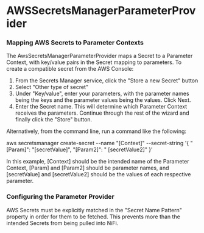 <!--
  Licensed to the Apache Software Foundation (ASF) under one or more
  contributor license agreements.  See the NOTICE file distributed with
  this work for additional information regarding copyright ownership.
  The ASF licenses this file to You under the Apache License, Version 2.0
  (the "License"); you may not use this file except in compliance with
  the License.  You may obtain a copy of the License at
      http://www.apache.org/licenses/LICENSE-2.0
  Unless required by applicable law or agreed to in writing, software
  distributed under the License is distributed on an "AS IS" BASIS,
  WITHOUT WARRANTIES OR CONDITIONS OF ANY KIND, either express or implied.
  See the License for the specific language governing permissions and
  limitations under the License.
-->

# AWSSecretsManagerParameterProvider

### Mapping AWS Secrets to Parameter Contexts

The AwsSecretsManagerParameterProvider maps a Secret to a Parameter Context, with key/value pairs in the Secret mapping
to parameters. To create a compatible secret from the AWS Console:

1. From the Secrets Manager service, click the "Store a new Secret" button
2. Select "Other type of secret"
3. Under "Key/value", enter your parameters, with the parameter names being the keys and the parameter values being the
   values. Click Next.
4. Enter the Secret name. This will determine which Parameter Context receives the parameters. Continue through the rest
   of the wizard and finally click the "Store" button.

Alternatively, from the command line, run a command like the following:

aws secretsmanager create-secret --name "\[Context\]" --secret-string '{ "\[Param\]": "\[secretValue\]", "\[Param2\]": "
\[secretValue2\]" }'

In this example, \[Context\] should be the intended name of the Parameter Context, \[Param\] and \[Param2\] should be
parameter names, and \[secretValue\] and \[secretValue2\] should be the values of each respective parameter.

### Configuring the Parameter Provider

AWS Secrets must be explicitly matched in the "Secret Name Pattern" property in order for them to be fetched. This
prevents more than the intended Secrets from being pulled into NiFi.